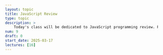 ```yaml
---
layout: topic
title: JavaScript Review
type: topic
description: >
    Today's class will be dedicated to JavaScript programming review. Please review the study guide and practice problems, and come prepared to ask questions!
num: 9
draft: 0
start_date: 2025-03-17
lectures: [16]
---
```


